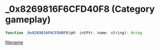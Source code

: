 # _0x8269816F6CFD40F8 (Category gameplay)

```js
function _0x8269816F6CFD40F8(p0: intPtr, name: string): Array
```

[filename](_0x8269816F6CFD40F8_m.md ':include')